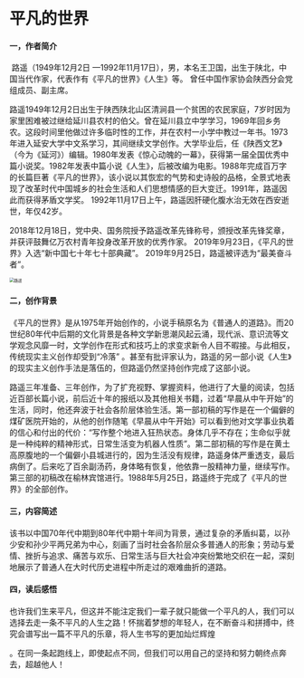 #                平凡的世界

#### 一，作者简介

​        路遥（1949年12月2日 —1992年11月17日），男，本名王卫国，出生于陕北，中国当代作家，代表作有《平凡的世界》《人生》等。  曾任中国作家协会陕西分会党组成员、副主席。

​        路遥1949年12月2日出生于陕西陕北山区清涧县一个贫困的农民家庭，7岁时因为家里困难被过继给延川县农村的伯父。曾在延川县立中学学习，1969年回乡务农。这段时间里他做过许多临时性的工作，并在农村一小学中教过一年书。1973年进入延安大学中文系学习，其间继续文学创作。大学毕业后，任《陕西文艺》（今为《延河》）编辑。1980年发表《惊心动魄的一幕》，获得第一届全国优秀中篇小说奖。1982年发表中篇小说《人生》，后被改编为电影。1988年完成百万字的长篇巨著《平凡的世界》，该小说以其恢宏的气势和史诗般的品格，全景式地表现了改革时代中国城乡的社会生活和人们思想情感的巨大变迁。1991年，路遥因此而获得茅盾文学奖。 1992年11月17日上午，路遥因肝硬化腹水治无效在西安逝世，年仅42岁。 

​        2018年12月18日，党中央、国务院授予路遥改革先锋称号，颁授改革先锋奖章，并获评鼓舞亿万农村青年投身改革开放的优秀作家。  2019年9月23日，《平凡的世界》入选“新中国七十年七十部典藏”。 2019年9月25日，路遥被评选为“最美奋斗者”。

<img src="https://bkimg.cdn.bcebos.com/pic/f636afc379310a55e8337e5bbd4543a98226100d?x-bce-process=image/resize,m_lfit,w_536,limit_1" alt="路遥" style="zoom:50%;" />

#### 二，创作背景

​      《平凡的世界》是从1975年开始创作的，小说手稿原名为《普通人的道路》。而20世纪80年代中后期的文化背景是各种文学新思潮风起云涌，现代派、意识流等文学观念风靡一时，文学创作在形式和技巧上的求变求新令人目不暇接。与此相反，传统现实主义创作却受到“冷落” 。甚至有批评家认为，路遥的另一部小说《人生》的现实主义创作手法是落伍的，但路遥仍然坚持创作完成了这部小说。

​        路遥三年准备、三年创作，为了扩充视野、掌握资料，他进行了大量的阅读，包括近百部长篇小说，前后近十年的报纸以及其他相关书籍，过着“早晨从中午开始”的生活，同时，他还奔波于社会各阶层体验生活。第一部初稿的写作是在一个偏僻的煤矿医院开始的，从他的创作随笔《早晨从中午开始》可以看到他对文学事业执着的信心和付出的代价：“写作整个地进入狂热状态。身体几乎不存在；生命似乎就是一种纯粹的精神形式，日常生活变为机器人性质”。第二部初稿的写作是在黄土高原腹地的一个偏僻小县城进行的，因为生活没有规律，路遥身体严重透支，最后病倒了。后来吃了百余副汤药，身体略有恢复，他依靠一股精神力量，继续写作。第三部的初稿改在榆林宾馆进行。1988年5月25日，路遥终于完成了《平凡的世界》的全部创作。

#### 三，内容简述

​        该书以中国70年代中期到80年代中期十年间为背景，通过复杂的矛盾纠葛，以孙少安和孙少平两兄弟为中心，刻画了当时社会各阶层众多普通人的形象；劳动与爱情、挫折与追求、痛苦与欢乐、日常生活与巨大社会冲突纷繁地交织在一起，深刻地展示了普通人在大时代历史进程中所走过的艰难曲折的道路。

#### 四，读后感悟

​        也许我们生来平凡，但这并不能注定我们一辈子就只能做一个平凡的人，我们可以选择去走一条不平凡的人生之路！怀揣着梦想的年轻人，在不断奋斗和拼搏中，终究会谱写出一篇不平凡的乐章，将人生书写的更加灿烂辉煌

。在同一条起跑线上，即使起点不同，但我们可以用自己的坚持和努力朝终点奔去，超越他人！